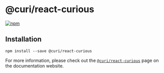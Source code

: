 # @curi/react-curious

[![npm][badge]][npm-link]

[badge]: https://img.shields.io/npm/v/@curi/react-curious.svg
[npm-link]: https://npmjs.com/package/@curi/react-curious

## Installation

```
npm install --save @curi/react-curious
```

For more information, please check out the [`@curi/react-curious`](https://curi.js.org/curi/packages/@curi/react-curious) page on the documentation website.
